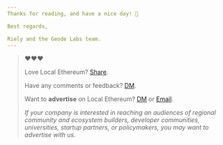 ```yaml
---
Thanks for reading, and have a nice day! 🌸

Best regards,

Riely and the Geode Labs team.
---
```


> ❤️❤️❤️
>
> Love Local Ethereum? [Share](https://localethereum.beehiiv.com/subscribe).
>
> Have any comments or feedback? [DM](http://t.me/rielychen).
>
> Want to **advertise** on Local Ethereum? [DM](http://t.me/rielychen) or [Email](mailto:hello@geodework.com).
>
> _If your company is interested in reaching an audiences of regional community and ecosystem builders, developer communities, universities, startup partners, or policymakers, you may want to advertise with us._
